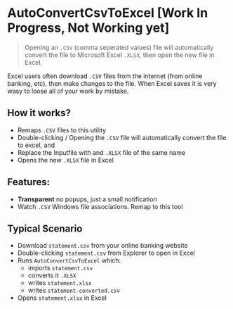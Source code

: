 # AutoConvertCsvToExcel [Work In Progress, Not Working yet]
> Opening an `.CSV` (comma seperated values) file will automatically convert the file to Microsoft Excel `.XLSX`, then open the new file in Excel.

Excel users often download `.CSV` files from the internet (from online banking, etc), then make changes to the file. When Excel saves it is very wasy to loose all of your work by mistake.

## How it works?

- Remaps `.CSV` files to this utility
- Double-clicking / Opening the `.CSV` file will automatically convert the file to excel, and
- Replace the Inputfile with and `.XLSX` file of the same name
- Opens the new `.XLSX` file in Excel

## Features:
- **Transparent** no popups, just a small notification
- Watch `.CSV` Windows file associations. Remap to this tool

## Typical Scenario
- Download `statement.csv` from your online banking website
- Double-clicking `statement.csv` from Explorer to open in Excel
- Runs `AutoConvertCsvToExcel` which:
  - imports `statement.csv`
  - converts it `.XLSX`
  - writes `statement.xlsx`
  - writes `statement-converted.csv`
- Opens `statement.xlsx` in Excel
